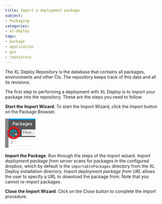 ```yaml
---
title: Import a deployment package
subject:
- Packaging
categories:
- xl-deploy
tags:
- package
- application
- gui
- repository
---
```


The XL Deploy Repository is the database that contains all packages, environments and other CIs. The repository keeps track of this data and all its revisions.

The first step to performing a deployment with XL Deploy is to import your package into the repository. These are the steps you need to follow:

**Start the Import Wizard**. To start the Import Wizard, click the Import button on the Package Browser. 

![Import package](images/import-package-button.png)

**Import the Package**. Run through the steps of the import wizard. _Import deployment package from server_ scans for packages in the configured dropbox, which by default is the `importablePackages` directory from the XL Deploy installation directory. _Import deployment package from URL_ allows the user to specify a URL to download the package from. Note that you cannot re-import packages.

**Close the Import Wizard**. Click on the Close button to complete the import procedure.
